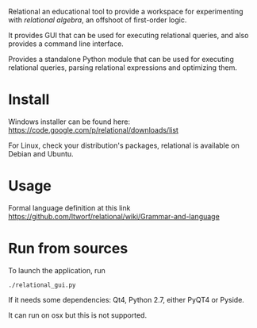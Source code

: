 Relational an educational tool to provide a workspace for experimenting with *relational* *algebra*, an offshoot of first-order logic.

It provides GUI that can be used for executing relational queries, and also provides a command line interface.

Provides a standalone Python module that can be used for executing relational queries, parsing relational expressions and optimizing them.

Install
=======

Windows installer can be found here: https://code.google.com/p/relational/downloads/list

For Linux, check your distribution's packages, relational is available on Debian and Ubuntu.


Usage
=====

Formal language definition at this link https://github.com/ltworf/relational/wiki/Grammar-and-language



Run from sources
================


To launch the application, run

```./relational_gui.py```

If it needs some dependencies:
Qt4, Python 2.7, either PyQT4 or Pyside.

It can run on osx but this is not supported.


